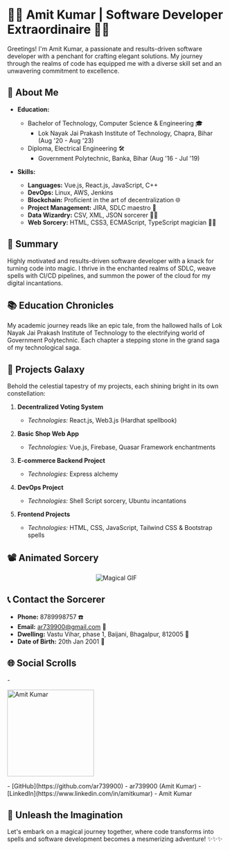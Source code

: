 
# 👨‍💻 Amit Kumar | Software Developer Extraordinaire 👨‍💻

Greetings! I'm Amit Kumar, a passionate and results-driven software developer with a penchant for crafting elegant solutions. My journey through the realms of code has equipped me with a diverse skill set and an unwavering commitment to excellence.


## 🚀 About Me

- **Education:**
  - Bachelor of Technology, Computer Science & Engineering 🎓
    - Lok Nayak Jai Prakash Institute of Technology, Chapra, Bihar (Aug '20 - Aug '23)
  - Diploma, Electrical Engineering 🛠️
    - Government Polytechnic, Banka, Bihar (Aug '16 - Jul '19)

- **Skills:**
  - **Languages:** Vue.js, React.js, JavaScript, C++
  - **DevOps:** Linux, AWS, Jenkins
  - **Blockchain:** Proficient in the art of decentralization 🌐
  - **Project Management:** JIRA, SDLC maestro 🎯
  - **Data Wizardry:** CSV, XML, JSON sorcerer 🧙‍♂️
  - **Web Sorcery:** HTML, CSS3, ECMAScript, TypeScript magician 🎩✨

## 🌟 Summary

Highly motivated and results-driven software developer with a knack for turning code into magic. I thrive in the enchanted realms of SDLC, weave spells with CI/CD pipelines, and summon the power of the cloud for my digital incantations.

## 📚 Education Chronicles

My academic journey reads like an epic tale, from the hallowed halls of Lok Nayak Jai Prakash Institute of Technology to the electrifying world of Government Polytechnic. Each chapter a stepping stone in the grand saga of my technological saga.

## 🌌 Projects Galaxy

Behold the celestial tapestry of my projects, each shining bright in its own constellation:

1. **Decentralized Voting System**
   - *Technologies:* React.js, Web3.js (Hardhat spellbook)

2. **Basic Shop Web App**
   - *Technologies:* Vue.js, Firebase, Quasar Framework enchantments

3. **E-commerce Backend Project**
   - *Technologies:* Express alchemy

4. **DevOps Project**
   - *Technologies:* Shell Script sorcery, Ubuntu incantations

5. **Frontend Projects**
   - *Technologies:* HTML, CSS, JavaScript, Tailwind CSS & Bootstrap spells

## 📽️ Animated Sorcery

<p align="center">
  <img src="https://media.giphy.com/media/kH6CqYiquZawmU1HI6/giphy.gif" alt="Magical GIF" />
</p>

## 📞 Contact the Sorcerer

- **Phone:** 8789998757 ☎️
- **Email:** ar739900@gmail.com 📧
- **Dwelling:** Vastu Vihar, phase 1, Baijani, Bhagalpur, 812005 🏡
- **Date of Birth:** 20th Jan 2001 📅

## 🌐 Social Scrolls

-<p>
  <img src="https://your-image-url-here" alt="Amit Kumar" width="200" />
</p>
- [GitHub](https://github.com/ar739900) - ar739900 (Amit Kumar)
- [LinkedIn](https://www.linkedin.com/in/amitkumar) - Amit Kumar

## 🌈 Unleash the Imagination

Let's embark on a magical journey together, where code transforms into spells and software development becomes a mesmerizing adventure! ✨✨✨
